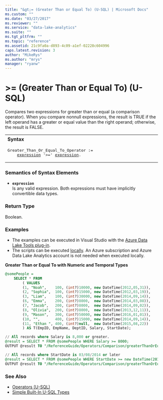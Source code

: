 ```yaml
---
title: "&gt;= (Greater Than or Equal To) (U-SQL) | Microsoft Docs"
ms.custom: ""
ms.date: "03/27/2017"
ms.reviewer: ""
ms.service: "data-lake-analytics"
ms.suite: ""
ms.tgt_pltfrm: ""
ms.topic: "reference"
ms.assetid: 21c9fa0a-d893-4c09-a1ef-02228c604996
caps.latest.revision: 3
author: "MikeRys"
ms.author: "mrys"
manager: "ryanw"
---
```

# &gt;= (Greater Than or Equal To) (U-SQL)
Compares two expressions for greater than or equal (a comparison operator).  When you compare nonnull expressions, the result is TRUE if the left operand has a greater or equal value than the right operand; otherwise, the result is FALSE. 

<table><th align="left">Syntax</th><tr><td><pre>
Greater_Than_Or_Equal_To_Operator :=                                                                     
    <a href="#expr">expression</a> '>=' <a href="#expr">expression</a>.
</pre></td></tr></table>

### Semantics of Syntax Elements    
-   <a name="expr"></a>**`expression`**  
Is any valid expression. Both expressions must have implicitly convertible data types.

### Return Type
Boolean.


### Examples  
- The examples can be executed in Visual Studio with the [Azure Data Lake Tools plug-in](https://www.microsoft.com/download/details.aspx?id=49504).  
- The scripts can be executed [locally](https://docs.microsoft.com/azure/data-lake-analytics/data-lake-analytics-data-lake-tools-get-started#run-u-sql-locally).  An Azure subscription and Azure Data Lake Analytics account is not needed when executed locally.

**Greater Than or Equal To with Numeric and Temporal Types**   
```sql
@somePeople = 
    SELECT * FROM 
        ( VALUES
        (1, "Noah",    100, (int?)10000, new DateTime(2012,05,31)),
        (2, "Sophia",  100, (int?)15000, new DateTime(2012,03,19)),
        (3, "Liam",    100, (int?)30000, new DateTime(2014,09,14)),
        (6, "Emma",    200, (int?)8000,  new DateTime(2014,03,08)),
        (7, "Jacob",   200, (int?)8000,  new DateTime(2014,09,02)),
        (8, "Olivia",  200, (int?)8000,  new DateTime(2013,12,11)),
        (9, "Mason",   300, (int?)50000, new DateTime(2016,01,01)),
        (10, "",       400, (int?)15000, new DateTime(2014,09,14)),
        (11, "Ethan ", 400, (int?)null,  new DateTime(2015,08,22))
        ) AS T(EmpID, EmpName, DeptID, Salary, StartDate);

// All records where Salary is 8,000 or greater.
@result = SELECT * FROM @somePeople WHERE Salary >= 8000;
OUTPUT @result TO "/ReferenceGuide/Operators/Comparison/greaterThanOrEqualTo1.txt" USING Outputters.Tsv();

// All records where StartDate is 03/08/2014 or later
@result = SELECT * FROM @somePeople WHERE StartDate >= new DateTime(2014,03,08);
OUTPUT @result TO "/ReferenceGuide/Operators/Comparison/greaterThanOrEqualTo2.txt" USING Outputters.Tsv();
```

### See Also   
* [Operators (U-SQL)](operators-u-sql.md)
* [Simple Built-In U-SQL Types](simple-built-in-u-sql-types.md)
